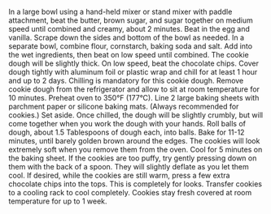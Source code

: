In a large bowl using a hand-held mixer or stand mixer with paddle attachment, beat the butter, brown sugar, and sugar together on medium speed until combined and creamy, about 2 minutes. Beat in the egg and vanilla. Scrape down the sides and bottom of the bowl as needed.
In a separate bowl, combine flour, cornstarch, baking soda and salt. Add into the wet ingredients, then beat on low speed until combined. The cookie dough will be slightly thick. On low speed, beat the chocolate chips. Cover dough tightly with aluminum foil or plastic wrap and chill for at least 1 hour and up to 2 days. Chilling is mandatory for this cookie dough.
Remove cookie dough from the refrigerator and allow to sit at room temperature for 10 minutes. Preheat oven to 350°F (177°C). Line 2 large baking sheets with parchment paper or silicone baking mats. (Always recommended for cookies.) Set aside.
Once chilled, the dough will be slightly crumbly, but will come together when you work the dough with your hands. Roll balls of dough, about 1.5 Tablespoons of dough each, into balls.
Bake for 11-12 minutes, until barely golden brown around the edges. The cookies will look extremely soft when you remove them from the oven. Cool for 5 minutes on the baking sheet. If the cookies are too puffy, try gently pressing down on them with the back of a spoon. They will slightly deflate as you let them cool. If desired, while the cookies are still warm, press a few extra chocolate chips into the tops. This is completely for looks.
Transfer cookies to a cooling rack to cool completely. Cookies stay fresh covered at room temperature for up to 1 week.
